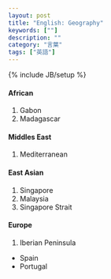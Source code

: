 ```yaml
---
layout: post
title: "English: Geography"
keywords: [""]
description: ""
category: "言葉"
tags: ["英語"]
---
```

{% include JB/setup %}

#### African
1. Gabon
2. Madagascar

#### Middles East
1. Mediterranean

#### East Asian
1. Singapore 
2. Malaysia
3. Singapore Strait 


#### Europe
1. Iberian Peninsula
- Spain 
- Portugal

